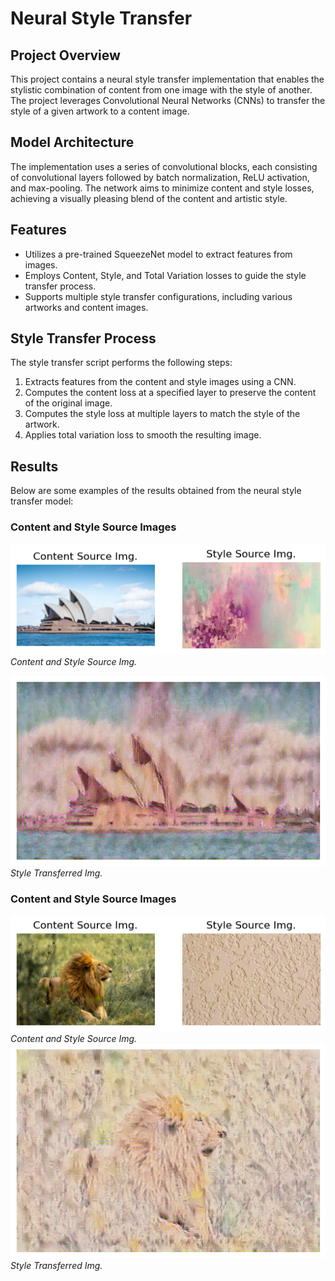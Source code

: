 

# Neural Style Transfer

## Project Overview

This project contains a neural style transfer implementation that enables the stylistic combination of content from one image with the style of another. The project leverages Convolutional Neural Networks (CNNs) to transfer the style of a given artwork to a content image.

## Model Architecture

The implementation uses a series of convolutional blocks, each consisting of convolutional layers followed by batch normalization, ReLU activation, and max-pooling. The network aims to minimize content and style losses, achieving a visually pleasing blend of the content and artistic style.

## Features

- Utilizes a pre-trained SqueezeNet model to extract features from images.
- Employs Content, Style, and Total Variation losses to guide the style transfer process.
- Supports multiple style transfer configurations, including various artworks and content images.

## Style Transfer Process

The style transfer script performs the following steps:

1. Extracts features from the content and style images using a CNN.
2. Computes the content loss at a specified layer to preserve the content of the original image.
3. Computes the style loss at multiple layers to match the style of the artwork.
4. Applies total variation loss to smooth the resulting image.

## Results
Below are some examples of the results obtained from the neural style transfer model:
### Content and Style Source Images
![Content and style image](operahouse_painting_before.png)
*Content and Style Source Img.*

![Final image](operahouse_painting.png)
*Style Transferred Img.*
### Content and Style Source Images
![Content and style image](Lion_texture_before.png)
*Content and Style Source Img.*
![Final image](Lion_texture.png)
*Style Transferred Img.*



